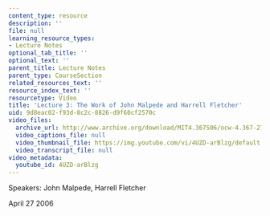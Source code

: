 ```yaml
---
content_type: resource
description: ''
file: null
learning_resource_types:
- Lecture Notes
optional_tab_title: ''
optional_text: ''
parent_title: Lecture Notes
parent_type: CourseSection
related_resources_text: ''
resource_index_text: ''
resourcetype: Video
title: 'Lecture 3: The Work of John Malpede and Harrell Fletcher'
uid: 9d8eac02-f93d-8c2c-8826-d9f60cf2570c
video_files:
  archive_url: http://www.archive.org/download/MIT4.367S06/ocw-4.367-27apr2006_300k.mp4
  video_captions_file: null
  video_thumbnail_file: https://img.youtube.com/vi/4UZD-arBlzg/default.jpg
  video_transcript_file: null
video_metadata:
  youtube_id: 4UZD-arBlzg
---
```


Speakers: John Malpede, Harrell Fletcher

April 27 2006